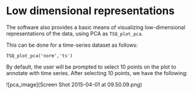 # Low dimensional representations

The software also provides a basic means of visualizing low-dimensional representations of the data, using PCA as `TSQ_plot_pca`.

This can be done for a time-series dataset as follows:

    TSQ_plot_pca('norm','ts')
    
By default, the user will be prompted to select 10 points on the plot to annotate with time series.
After selecting 10 points, we have the following:

![pca_image](Screen Shot 2015-04-01 at 09.50.09.png)

